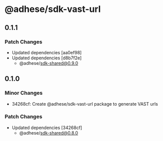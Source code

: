 # @adhese/sdk-vast-url

## 0.1.1

### Patch Changes

- Updated dependencies [aa0ef98]
- Updated dependencies [d8b7f2e]
  - @adhese/sdk-shared@0.9.0

## 0.1.0

### Minor Changes

- 34268cf: Create @adhese/sdk-vast-url package to generate VAST urls

### Patch Changes

- Updated dependencies [34268cf]
  - @adhese/sdk-shared@0.8.0
